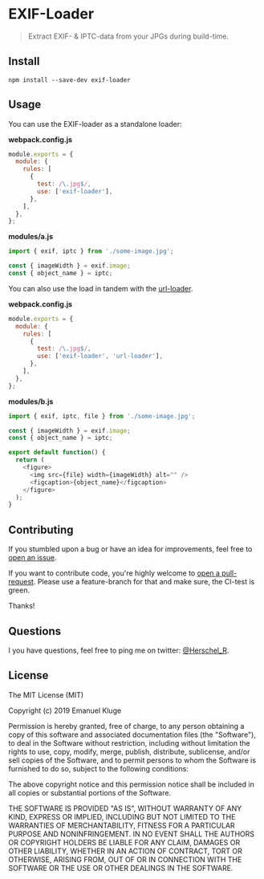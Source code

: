# EXIF-Loader

> Extract EXIF- & IPTC-data from your JPGs during build-time.

## Install

```
npm install --save-dev exif-loader
```

## Usage

You can use the EXIF-loader as a standalone loader:

**webpack.config.js**

```js
module.exports = {
  module: {
    rules: [
      {
        test: /\.jpg$/,
        use: ['exif-loader'],
      },
    ],
  },
};
```

**modules/a.js**

```js
import { exif, iptc } from './some-image.jpg';

const { imageWidth } = exif.image;
const { object_name } = iptc;
```

You can also use the load in tandem with the [url-loader](https://github.com/webpack-contrib/url-loader).

**webpack.config.js**

```js
module.exports = {
  module: {
    rules: [
      {
        test: /\.jpg$/,
        use: ['exif-loader', 'url-loader'],
      },
    ],
  },
};
```

**modules/b.js**

```js
import { exif, iptc, file } from './some-image.jpg';

const { imageWidth } = exif.image;
const { object_name } = iptc;

export default function() {
  return (
    <figure>
      <img src={file} width={imageWidth} alt="" />
      <figcaption>{object_name}</figcaption>
    </figure>
  );
}
```

## Contributing

If you stumbled upon a bug or have an idea for improvements, feel free to [open an issue](https://github.com/herschel666/exif-loader/issues).

If you want to contribute code, you're highly welcome to [open a pull-request](https://github.com/herschel666/exif-loader/pulls). Please use a feature-branch for that and make sure, the CI-test is green.

Thanks!

## Questions

I you have questions, feel free to ping me on twitter:
[@Herschel_R](https://twitter.com/Herschel_R).

## License

The MIT License (MIT)

Copyright (c) 2019 Emanuel Kluge

Permission is hereby granted, free of charge, to any person obtaining a copy
of this software and associated documentation files (the "Software"), to deal
in the Software without restriction, including without limitation the rights
to use, copy, modify, merge, publish, distribute, sublicense, and/or sell
copies of the Software, and to permit persons to whom the Software is
furnished to do so, subject to the following conditions:

The above copyright notice and this permission notice shall be included in all
copies or substantial portions of the Software.

THE SOFTWARE IS PROVIDED "AS IS", WITHOUT WARRANTY OF ANY KIND, EXPRESS OR
IMPLIED, INCLUDING BUT NOT LIMITED TO THE WARRANTIES OF MERCHANTABILITY,
FITNESS FOR A PARTICULAR PURPOSE AND NONINFRINGEMENT. IN NO EVENT SHALL THE
AUTHORS OR COPYRIGHT HOLDERS BE LIABLE FOR ANY CLAIM, DAMAGES OR OTHER
LIABILITY, WHETHER IN AN ACTION OF CONTRACT, TORT OR OTHERWISE, ARISING FROM,
OUT OF OR IN CONNECTION WITH THE SOFTWARE OR THE USE OR OTHER DEALINGS IN THE
SOFTWARE.
